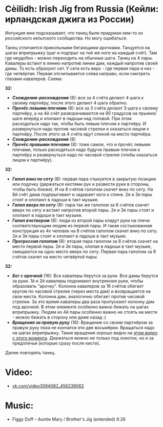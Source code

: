 Cèilidh: Irish Jig from Russia (Кейли: ирландская джига из России)
================================
Интуиция мне подсказывает, что танец были придуман кем-то из российского кельтского сообщества. Но могу ошибаться.

Танец отличается прикольными бегающими арочками. Танцуется на шагах вприпрыжку (шаг и подпрыг на той же ноге на каждый счёт). Там где неудобно - можно переходить на обычные шаги. Танец на 4 пары. Кавалеры встают в линию напротив линии дам, каждый напротив своей дамы. То есть образуют сет. У сета есть верх - где первая пара и низ - где четвёртая. Первая отсчитывается слева направо, если смотреть глазами кавалеров. Схема:

__32:__

- ___Схождения-расхождения___ (8): все за 4 счёта делают 4 шага к своему партнёру, после этого делают 4 шага обратно.
- ___Прочёс левыми плечами___ (8): все за 3 счёта делают 3 шага к своему партнёру, а на 4й счёт разворачиваются на 90 градусов на прыжке/шаге вперёд и хлопают в ладоши над головой. При этом расходиться надо так, чтобы быть левым плечом к партнёру. И развернуться надо против часовой стрелки и оказаться лицом к партнёру. После этого за 4 счёта идут спиной на место партнёра.
- ___Схождения-расхождения___ (8)
- ___Прочёс правыми плечами___ (8): тоже самое, что и прочёс левыми плечами, только расходиться надо будучи правым плечом к партнёру и развернуться надо по часовой стрелке (чтобы оказаться лицом к партнёру).

__32:__

- ___Галоп вниз по сету___ (8): первая пара стыкуется в закрытую позицию или лодочку (держаться кистями рук и развести руки в стороны, чтобы быть ближе). И на 8 счётов галопом скачет вниз по сету. На 8й счёт дама подпрыгивает и задирает ноги к спине. 2я и 3я пары стоят и хлопают в ладоши в такт музыке.
- ___Галоп вверх по сету___ (8): пара так же галопом за 8 счётов скачет вверх по сету и встает напротив второй пары. 2я и 3я пары стоят и хлопают в ладоши в такт музыке.
- ___Галоп вчетвером___ (8): люди из второй пары кладут руки на плечи соответствующим людям из первой пары. И такая состыкованная конструкция из 4х человек на 8 счётов галопом скачет вниз по сету. 2я и 3я пары стоят и хлопают в ладоши в такт музыке.
- ___Прогрессия галопом___ (8): вторая пара галопом за 8 счётов скачет на место первой пары. 2я и 3я пары, хлопая в ладоши в такт музыке, смещаются на одно место вверх по сету. Первая пара галопом за 8 счётов скачет на место четвёртой пары.

__32:__

- ___Бег с арочкой___ (16): Все кавалеры берутся за руки. Все дамы берутся за руки. 1й и 2й кавалеры поднимают внутренние руки, чтобы образовать "арочку". Колонна кавалеров за 16 счётов обегает кругом по часовой стрелке (через места дам) и возвращается на свои места. Колонна дам, аналогично обегает против часовой стрелки. За это время кавалеры два раза пропускают колонну дам под арочкой. В этом элементе особенно важно бежать на шагах вприпрыжку. Людям из 4й пары особенно важно не стоять на месте - можно бежать в сторону или даже назад :)
- ___Вращения за правую руку___ (16): Вращение со своим партнёром за правую руку пока не кончатся эти две восьмёрки. Вращаться надо на шагах вприпрыжку. Такие вращения хорошо видно на [этом видео с этого момента](https://youtu.be/uBBdgcHimoM?t=318). Держаться можно не только под локоток, но и за предплечья (которые сразу после кисти).

Далее повторять танец.

Video:
======
- [vk.com/video3094082_456239062](https://vk.com/video3094082_456239062)

Music:
======
- Figgy Duff – Auntie Mary / Brother's Jig (extended) 6:26
